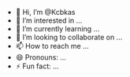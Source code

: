 - 👋 Hi, I’m @Kcbkas
- 👀 I’m interested in ...
- 🌱 I’m currently learning ...
- 💞️ I’m looking to collaborate on ...
- 📫 How to reach me ...
- 😄 Pronouns: ...
- ⚡ Fun fact: ...

<!---
Kcbkas/Kcbkas is a ✨ special ✨ repository because its `README.md` (this file) appears on your GitHub profile.
You can click the Preview link to take a look at your changes.
--->
